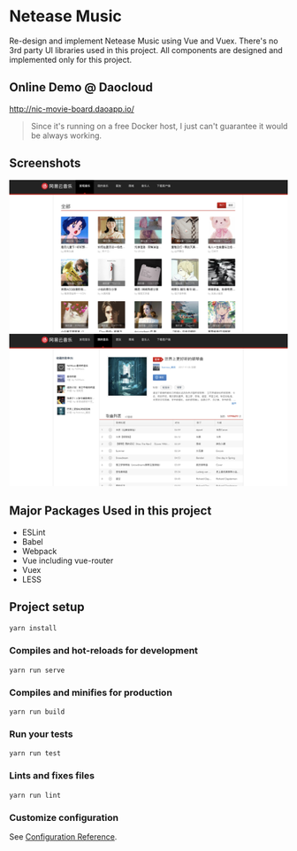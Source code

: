 # Netease Music
Re-design and implement Netease Music using Vue and Vuex. There's no 3rd party UI libraries used in this project. All components are designed and implemented only for this project.

## Online Demo @ Daocloud
http://nic-movie-board.daoapp.io/
> Since it's running on a free Docker host, I just can't guarantee it would be always working.

## Screenshots
![image](https://github.com/weiwei-web-road/netease-music-vue/blob/master/screenshots/netease-music-home.png)
![image](https://github.com/weiwei-web-road/netease-music-vue/blob/master/screenshots/netease-music-my-music.png)

## Major Packages Used in this project
- ESLint
- Babel
- Webpack
- Vue including vue-router
- Vuex
- LESS

## Project setup
```
yarn install
```

### Compiles and hot-reloads for development
```
yarn run serve
```

### Compiles and minifies for production
```
yarn run build
```

### Run your tests
```
yarn run test
```

### Lints and fixes files
```
yarn run lint
```

### Customize configuration
See [Configuration Reference](https://cli.vuejs.org/config/).
